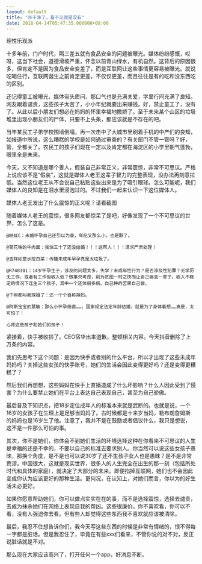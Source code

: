 ```yaml
---
layout: default
title: "杀干净了，看不见就是没有"
date: 2018-04-14T05:47:35.000000+08:00
---
```


理性乐观派

十多年前，门户时代，隔三差五就有食品安全的问题被曝光。媒体纷纷感慨，哎呀，这当下社会，道德滑坡严重，怀念以前青山绿水，有机自然。这背后的原因很多，但肯定不是因为食品安全变差了，而是互联网让这些事情更容易被曝光。就说吃喝住行，互联网诞生之前肯定更差，不仅仅更差，而且往往是有的吃和没东西吃的区别。

还记得童工被曝光，媒体带头质问，那口气也是充满关爱，字里行间充满了良知。网友跟着谴责，这些孩子太苦了，小小年纪就要出来赚钱。好，禁止童工了，没有了。从此以后小朋友们想必在妈妈的怀里幸福地撒娇了。至于未来某个山区的垃圾堆里出现小朋友们的尸体，只要不上头条，那应该就是不存在的吧。

当年某民工子弟学校围墙倒塌，再一次击中了大城市里刷着手机的中产们的良知，如报道中所说，这么糟糕的学校是如何通过审查的？有关部门不管一管吗？好，管，全都关了。农民工的孩子们现在一定以及肯定都在海淀区的小学里朝气蓬勃，眼里全是未来。

今天，又不知道是哪个善人，假装自己非常正义，非常震惊，非常不可思议。严格上说应该不是“假装”，这就是媒体人老王这辈子智力的完整表现，没办法再刻意拉低。当然这位老王从不会说自己粘贴这些出来是为了吸引眼球。怎么可能呢，我们媒体人的良知是在泪水里浸泡过的。不过我们一起来认识一下这位媒体人。

媒体人老王发出了什么震惊的正义呢？请看截图

随着媒体人老王的震惊，很多网友都惊呆了是吧，好像发现了一个不可思议的世界，怎么了这是。

    @映虹C：未婚怀孕自己还引以为豪，年纪又那么小，也是醉了。

    @菊花味的牛肉面：我快三十了还没结婚！！！这帮人！！！请求严肃处理！

    @吉祥如意水挖白菜：传播未成年早孕真是太垃圾了。

    @R748301：14岁怀孕生子，涉及的问题太多，失学？未成年性行为？是否涉及性犯罪？无学历无工作，或者有工作但收入低？做事欠考虑，别为贪图一时之快而让自己痛苦一辈子。收入不稳定的情况下连生三个孩子，其中一个还体弱多病。自己种的苦果自己尝。

    @干嘛都叫我琛姐了：还一个个自称辣妈。

    @阿斯宝宝的慧敏：那么小怀孕简直……，国家规定法定年龄结婚，就是为了身体着想……真是，太可怕了！

    心疼这些孩子和她们的孩子！

紧接着，快手被收拾了。CEO宿华出来道歉，整顿相关内容。今天抖音删除了上万条的内容。

我们先思考下这个问题：是因为快手或者别的什么平台，所以才出现了这些未成年妈妈吗？关掉这些女孩的快手账号，她们的生活会因此变得更好吗？还是变得更糟糕了？

然后我们再想想，这些妈妈在快手上直播造成了什么坏影响？什么人因此受到了侵害？为什么要禁止她们在平台上表达自己表现自己，甚至为自己骄傲。

最后普及下知识点，把18岁定位成年人的标准本来就是武断的。也就是说，一个16岁的女孩子在生理上是足够当妈妈了。古时候都是十来岁当妈，勒布朗詹姆斯的妈妈也是16岁生了他。注意了，我并不是在鼓励或者倡议什么，我只是想说，这不是一件那么可怕的事。

其次，你不是她们，你体会不到她们生活的环境选择这种在你看来不可思议的人生是幸福的还是不幸的，不要以自己的标准去要求别人。你当然可以说这些女孩子愚昧，那换个角度，是不是也可以说30岁了还不生孩子女人也是愚昧？是不是非常荒谬。中国很大，这就是现实世界，很多人的人生完全在出生的那一刻（包括所处时代和具体的家庭），就决定了大部分的未来。即便掐掉互联网，她们也不会因此变成你认为应该更好的那种生活。更何况，在认知上，对她们而言，你以为的好生活未必更好。

如果你愿意帮助她们，你可以做点实实在在的事，而不是选择震惊，选择去谴责，去成为抹杀她们在网络上表现自我的帮凶。这些很廉价。你不喜欢看，你可以不看，没有人强迫你去看。但有些人却觉得这些东西我不喜欢就应该被清除。

最后，我忍不住想告诉你们，我今天写这些东西的时候是非常有情绪的，恨不得每一字都是脏话。但是我忍住了，毕竟在有些xxx们看来，不管你说的对不对，反正说脏话就是不对。

那么现在大家应该高兴了，打开任何一个app，好消息不断。

